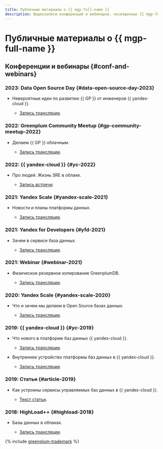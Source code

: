 ```yaml
---
title: Публичные материалы о {{ mgp-full-name }}
description: Видеозаписи конференций и вебинаров, посвященных {{ mgp-full-name }}.
---
```


# Публичные материалы о {{ mgp-full-name }}

## Конференции и вебинары {#conf-and-webinars}

### 2023: Data Open Source Day {#data-open-source-day-2023}

* Невероятные идеи по развитию {{ GP }} от инженеров {{ yandex-cloud }}.

  * [Запись трансляции](https://www.youtube.com/live/aXflVfvoLdU?si=sfseDHlbr-R-PnyK&t=14275).

### 2022: Greenplum Community Meetup {#gp-community-meetup-2022}

* Делаем {{ GP }} облачным.

  * [Запись трансляции](https://www.youtube.com/live/EZxIx-Ft0Vo?feature=share&t=2311).

### 2022: {{ yandex-cloud }} {#yc-2022}

* Про людей. Жизнь SRE в облаке.

  * [Запись встречи](https://www.youtube.com/watch?v=8YwepbGf1WM).

### 2021: Yandex Scale {#yandex-scale-2021}

* Новости и планы платформы данных.

  * [Запись трансляции](https://www.youtube.com/watch?v=34azYnDBiYY).

### 2021: Yandex for Developers {#yfd-2021}

* Зачем в сервисе база данных.

  * [Запись трансляции](https://www.youtube.com/watch?v=cddm8I0UgjU).

### 2021: Webinar {#webinar-2021}

* Физическое резервное копирование GreenplumDB.

  * [Запись трансляции](https://rutube.ru/video/34cd4c648c6bc3c5c6abced7681067a8/).

### 2020: Yandex Scale {#yandex-scale-2020}

* Что и зачем мы делаем в Open Source базах данных.

  * [Запись трансляции](https://www.youtube.com/watch?v=PCG5bO9Ug60).

### 2019: {{ yandex-cloud }} {#yc-2019}

* Что нового в платформе баз данных {{ yandex-cloud }}.

  * [Запись трансляции](https://www.youtube.com/watch?v=5OcUo3J4Wdc).

* Внутреннее устройство платформы баз данных в {{ yandex-cloud }}.

  * [Запись трансляции](https://www.youtube.com/watch?v=Cwdg425a_cw).

### 2019: Статьи {#article-2019}

* Как устроены сервисы управляемых баз данных в {{ yandex-cloud }}.

  * [Текст статьи](https://habr.com/ru/companies/yandex/articles/477860/).

### 2018: HighLoad++ {#highload-2018}

* Базы данных в облаках.

  * [Запись трансляции](https://www.youtube.com/watch?v=xyMN1EA9p5Y).

{% include [greenplum-trademark](../_includes/mdb/mgp/trademark.md) %}
